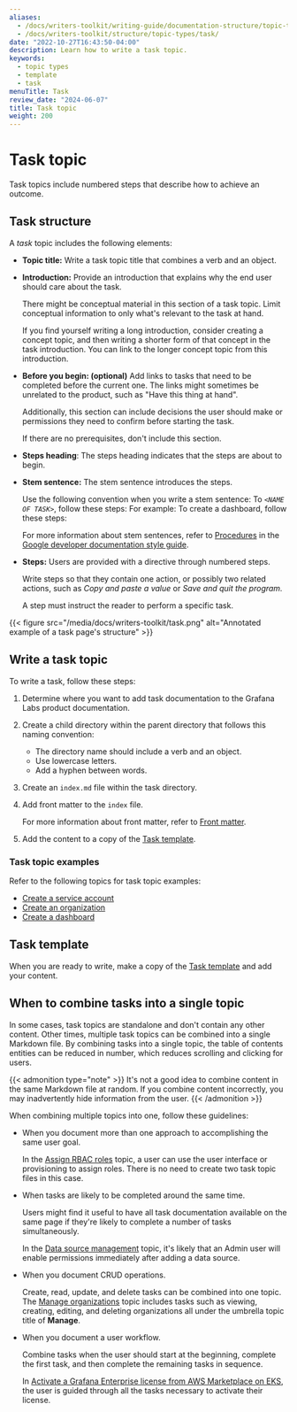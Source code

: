 ```yaml
---
aliases:
  - /docs/writers-toolkit/writing-guide/documentation-structure/topic-types/task
  - /docs/writers-toolkit/structure/topic-types/task/
date: "2022-10-27T16:43:50-04:00"
description: Learn how to write a task topic.
keywords:
  - topic types
  - template
  - task
menuTitle: Task
review_date: "2024-06-07"
title: Task topic
weight: 200
---
```


# Task topic

Task topics include numbered steps that describe how to achieve an outcome.

## Task structure

A _task_ topic includes the following elements:

- **Topic title:** Write a task topic title that combines a verb and an object.

- **Introduction:** Provide an introduction that explains why the end user should care about the task.

  There might be conceptual material in this section of a task topic.
  Limit conceptual information to only what's relevant to the task at hand.

  If you find yourself writing a long introduction, consider creating a concept topic, and then writing a shorter form of that concept in the task introduction.
  You can link to the longer concept topic from this introduction.

- **Before you begin: (optional)** Add links to tasks that need to be completed before the current one.
  The links might sometimes be unrelated to the product, such as "Have this thing at hand".

  Additionally, this section can include decisions the user should make or permissions they need to confirm before starting the task.

  If there are no prerequisites, don't include this section.

- **Steps heading**: The steps heading indicates that the steps are about to begin.

- **Stem sentence:** The stem sentence introduces the steps.

  Use the following convention when you write a stem sentence: To _`<NAME OF TASK>`_, follow these steps:
  For example: To create a dashboard, follow these steps:

  For more information about stem sentences, refer to [Procedures](https://developers.google.com/style/procedures) in the [Google developer documentation style guide](https://developers.google.com/style).

- **Steps:** Users are provided with a directive through numbered steps.

  Write steps so that they contain one action, or possibly two related actions, such as _Copy and paste a value_ or _Save and quit the program._

  A step must instruct the reader to perform a specific task.

{{< figure src="/media/docs/writers-toolkit/task.png" alt="Annotated example of a task page's structure" >}}

## Write a task topic

To write a task, follow these steps:

1. Determine where you want to add task documentation to the Grafana Labs product documentation.
1. Create a child directory within the parent directory that follows this naming convention:

   - The directory name should include a verb and an object.
   - Use lowercase letters.
   - Add a hyphen between words.

1. Create an `index.md` file within the task directory.
1. Add front matter to the `index` file.

   For more information about front matter, refer to [Front matter](https://grafana.com/docs/writers-toolkit/write/front-matter/).

1. Add the content to a copy of the [Task template](https://github.com/grafana/writers-toolkit/blob/main/docs/static/templates/task-template.md).

### Task topic examples

Refer to the following topics for task topic examples:

- [Create a service account](https://grafana.com/docs/grafana/latest/administration/service-accounts/#create-a-service-account-in-grafana)
- [Create an organization](https://grafana.com/docs/grafana/latest/administration/organization-management/#create-an-organization)
- [Create a dashboard](https://grafana.com/docs/grafana/latest/dashboards/build-dashboards/create-dashboard/)

## Task template

When you are ready to write, make a copy of the [Task template](https://github.com/grafana/writers-toolkit/blob/main/docs/static/templates/task-template.md) and add your content.

## When to combine tasks into a single topic

In some cases, task topics are standalone and don't contain any other content.
Other times, multiple task topics can be combined into a single Markdown file.
By combining tasks into a single topic, the table of contents entities can be reduced in number, which reduces scrolling and clicking for users.

{{< admonition type="note" >}}
It's not a good idea to combine content in the same Markdown file at random.
If you combine content incorrectly, you may inadvertently hide information from the user.
{{< /admonition >}}

When combining multiple topics into one, follow these guidelines:

- When you document more than one approach to accomplishing the same user goal.

  In the [Assign RBAC roles](https://grafana.com/docs/grafana/latest/administration/roles-and-permissions/access-control/assign-rbac-roles/) topic, a user can use the user interface or provisioning to assign roles.
  There is no need to create two task topic files in this case.

- When tasks are likely to be completed around the same time.

  Users might find it useful to have all task documentation available on the same page if they're likely to complete a number of tasks simultaneously.

  <!-- vale Grafana.GoogleWill = NO -->
  <!-- This is talking about the future -->

  In the [Data source management](https://grafana.com/docs/grafana/latest/administration/data-source-management/) topic, it's likely that an Admin user will enable permissions immediately after adding a data source.

  <!-- vale Grafana.GoogleWill = YES -->

- When you document CRUD operations.

  Create, read, update, and delete tasks can be combined into one topic.
  The [Manage organizations](https://grafana.com/docs/grafana/latest/administration/organization-management/) topic includes tasks such as viewing, creating, editing, and deleting organizations all under the umbrella topic title of **Manage**.

- When you document a user workflow.

  Combine tasks when the user should start at the beginning, complete the first task, and then complete the remaining tasks in sequence.

  In [Activate a Grafana Enterprise license from AWS Marketplace on EKS](https://grafana.com/docs/grafana/latest/administration/enterprise-licensing/activate-aws-marketplace-license/activate-license-on-eks/), the user is guided through all the tasks necessary to activate their license.
